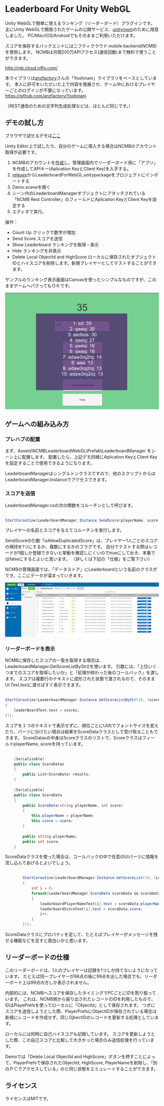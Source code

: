# Leaderboard For Unity WebGL

Unity WebGLで簡単に使えるランキング（リーダーボード）プラグインです。
主にUnity WebGLで開発されたゲームの公開サービス、[unityroom](https://unityroom.com/)のために用意しました。
PC/Mac/iOS/Androidでもそのままご利用いただけます。

スコアを保存するバックエンドにはニフティクラウド mobile backend(NCMB)を使用します。
NCMBは月間200万APIアクセス(通信回数)まで無料で使うことができます。

http://mb.cloud.nifty.com/

本ライブラリは[anzfactory](https://github.com/anzfactory)さんの「Yoshinani」ライブラリをベースとしています。
本人に許可をいただいた上で内容を発展させ、ゲーム中におけるプレイヤーごとのログインが不要になっています。
https://github.com/anzfactory/Yoshinani

（REST通信のための文字列生成処理などは、ほとんど同じです。）

## デモの試し方

ブラウザで試せるデモは[ここ](https://unityroom.com/games/leaderboarddemo)

Unity Editor上で試したり、自分のゲームに導入する場合はNCMBのアカウント取得が必要です。

1. NCMBのアカウントを[作成](https://signup.nifty.com/users/cgi-bin/msignup_cloud.cgi)し、管理画面内でリーダーボード用に「アプリ」を作成してAPIキー(Aplication KeyとClient Key)を入手する。
2. [releses](https://github.com/NCMBMania/LeaderboardForUnityWebGL/releases)からLeaderboardForWebGL.unitypackageをプロジェクトにインポートする
3. Demo.sceneを開く
4. シーン内のLeaderboardManagerオブジェクトにアタッチされている「NCMB Rest Controller」のフィールドにAplication KeyとClient Keyを設定する
5. エディタで実行。

操作：
 * Count Up クリックで数字が増加
 * Send Score スコアを送信
 * Show Leaderboard ランキングを取得・表示
 * Hide ランキングを非表示
 * Delete Local ObjectId and HighScore ローカルに保存されたオブジェクトIDとハイスコアを削除します。新規プレイヤーとしてテストすることができます。

サンプルのランキング表示画面はCanvasを使ったシンプルなものですが、このままゲームへパクってもＯＫです。

![デモ](Images/Demo.png)


## ゲームへの組み込み方

### プレハブの配置
まず、Assets\NCMBLeaderboardWebGL\Prefab\LeaderboardManager をシーン上に配置します。
配置したら、上記デモ同様にAplication KeyとClient Keyを設定することで使用できるようになります。

LeaderboardManagerはシングルトンクラスですので、他のスクリプトからはLeaderboardManager.Instanceでアクセスできます。


### スコアを送信
LeaderboardManager.csの次の関数をコルーチンとして呼びます。

```csharp

StartCoroutine(LeaderboardManager.Instance.SendScore(playerName, score, false));

```
プレイヤーの名前とスコアを与えてコルーチンを実行します。

SendScoreの引数「isAllowDuplicatedScore」は、プレイヤー1人ごとのスコアの保持を1つにするか、複数にするかのフラグです。
自分でテストする際はレコードが1個しか登録できないと挙動を確認しにくいのでtrueにしておき、本番ではfalseにするとよいと思います。
（詳しくは下記の「仕様」をご覧下さい）

NCMBの管理画面では、「データストア」にLeaderboardという名前のクラスができ、ここにデータが溜まっていきます。

![管理画面「データストア」](Images/Console.png)

### リーダーボードを表示
NCMBに保存したスコアの一覧を取得する場合は、LeaderboardManager.GetScoreListByStr()を使います。
引数には、「上位いくつまでのスコアを取得したいか」と「処理が終わった後のコールバック」を渡します。
スコアは複数行のテキストに成形された状態で渡されるので、そのままUI.Text.textに渡せばすぐ表示できます。

```csharp

StartCoroutine(LeaderboardManager.Instance.GetScoreListByStr(10, (scores) =>
{
    leaderBoardText.text = scores;
}));

```
スコアを１つのテキストで表示せずに、順位ごとにUI内でフォントサイズを変えたり、パーツに分けたい場合は結果をScoreDataクラスとして受け取ることもできます。
ScoreDatasの中身はScoreクラスのリストで、ScoreクラスはフィールドplayerName, scoreを持っています。


```csharp

    [Serializable]
    public class ScoreDatas
    {
        public List<ScoreData> results;
    }

    [Serializable]
    public class ScoreData
    {
        public ScoreData(string playerName, int score)
        {
            this.playerName = playerName;
            this.score = score;
        }

        public string playerName;
        public int score;
    }

```

ScoreDataクラスを使った場合は、コールバックの中で任意のUIパーツに情報を流し込んであげるとよいでしょう。

```csharp

        StartCoroutine(LeaderboardManager.Instance.GetScoreList(10, (LeaderboardManager.ScoreDatas scoreDatas) =>
        {
            int i = 0;
            foreach(LeaderboardManager.ScoreData scoreData in scoreDatas.results)
            {
                leadarboardPlayerNameText[i].text = scoreData.playerName;
                leadarboardScoreText[i].text = scoreData.score;
                i++;
            }
        }));
```

ScoreDataクラスにプロパティを足して、たとえばプレイヤーがメッセージを残せる機能などを足すと面白いかと思います。

## リーダーボードの仕様
このリーダーボードは、1人のプレイヤーは記録を1つしか持てないようになっています。
たとえば同一プレイヤーが98点の後に99点を出した場合でも、リーダーボード上は99点の方しか表示されません。

内部的には、NCMBへスコアを保存したタイミングでPCごとにIDを割り振っています。
これは、NCMB側から振り出されたレコードのIDを利用したもので、IDはPlayePrefsを使ってローカルに「ObjectId」として保存されます。
つぎにスコアを送信しようとした際、PlayerPrefsにObjectIDが保存されている場合は新規にレコードを作成せず、同じOjbectIDのレコードを更新する処理としています。

ローカルには同時に自己ハイスコアも記録しています。
スコアを更新しようとした際、この自己スコアと比較して大きかった場合のみ送信処理を行っています。

Demoでは「Delete Local ObjectId and HighScore」ボタンを押すことによって、PlayerPrefsで保存されたObjectId, HighScore, PlayerNameを削除し、「別のＰＣでアクセスしている」のと同じ状態をエミュレートすることができます。

## ライセンス
ライセンスはMITです。